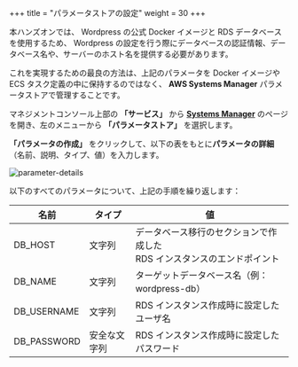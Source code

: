 +++
title = "パラメータストアの設定"
weight = 30
+++

本ハンズオンでは、 Wordpress の公式 Docker イメージと RDS データベースを使用するため、
Wordpress の設定を行う際にデータベースの認証情報、データベース名や、サーバーのホスト名を提供する必要があります。

これを実現するための最良の方法は、上記のパラメータを Docker イメージや ECS タスク定義の中に保持するのではなく、
**AWS Systems Manager** パラメータストアで管理することです。

マネジメントコンソール上部の **「サービス」** から **<a href="https://console.aws.amazon.com/systems-manager/home?region=us-west-2" target="_blank">Systems Manager</a>** のページを開き、左のメニューから **「パラメータストア」** を選択します。

**「パラメータの作成」** をクリックして、以下の表をもとに**パラメータの詳細**（名前、説明、タイプ、値）を入力します。

![parameter-details](/ecs/parameter-details.ja.png)

以下のすべてのパラメータについて、上記の手順を繰り返します：

| 名前                    | タイプ           | 値                             |
| ---------------------- | --------------- |--------------------------------|
| DB_HOST                | 文字列           | データベース移行のセクションで作成した <br>RDS インスタンスのエンドポイント                   |
| DB_NAME                | 文字列           | ターゲットデータベース名（例： wordpress-db） |
| DB_USERNAME            | 文字列           | RDS インスタンス作成時に設定したユーザ名      |
| DB_PASSWORD            | 安全な文字列      | RDS インスタンス作成時に設定したパスワード    |
